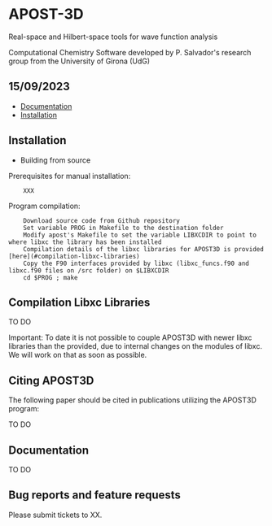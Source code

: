 # APOST-3D

Real-space and Hilbert-space tools for wave function analysis

Computational Chemistry Software developed by P. Salvador's research group from the University of Girona (UdG)

15/09/2023
----------

* [Documentation](#documentation)
* [Installation](#installation)


Installation
------------

* Building from source

Prerequisites for manual installation:

        XXX

Program compilation:

        Download source code from Github repository
        Set variable PROG in Makefile to the destination folder
        Modify apost's Makefile to set the variable LIBXCDIR to point to where libxc the library has been installed
        Compilation details of the libxc libraries for APOST3D is provided [here](#compilation-libxc-libraries) 
        Copy the F90 interfaces provided by libxc (libxc_funcs.f90 and libxc.f90 files on /src folder) on $LIBXCDIR
        cd $PROG ; make

Compilation Libxc Libraries
---------------------------

TO DO 

Important: To date it is not possible to couple APOST3D with newer libxc libraries than the provided, due to internal changes on the modules of libxc. We will work on that as soon as possible.

Citing APOST3D
--------------

The following paper should be cited in publications utilizing the APOST3D program:

TO DO

Documentation
-------------

TO DO

Bug reports and feature requests
--------------------------------
Please submit tickets to XX.
